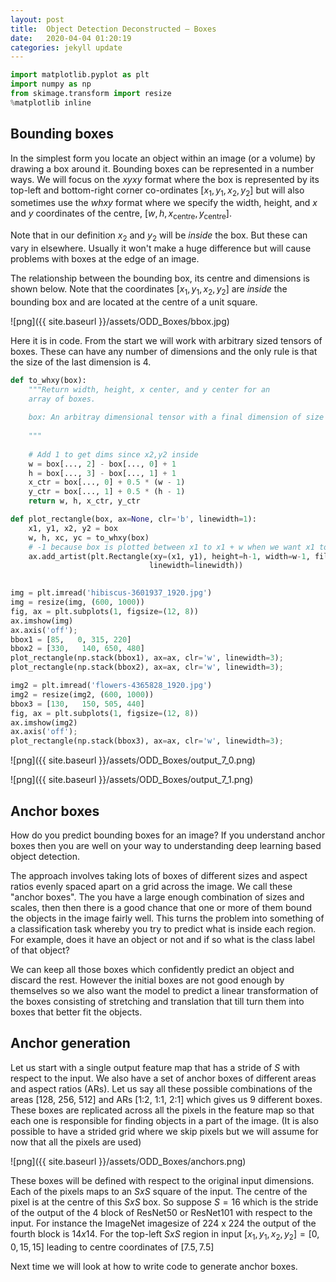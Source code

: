 ```yaml
---
layout: post
title:  Object Detection Deconstructed — Boxes
date:   2020-04-04 01:20:19
categories: jekyll update
---
```




```python
import matplotlib.pyplot as plt
import numpy as np
from skimage.transform import resize
%matplotlib inline
```

## Bounding boxes 

In the simplest form you locate an object within an image (or a volume) by drawing a box around it. Bounding boxes can be represented in a number ways. We will focus on the $xyxy$ format where the box is represented by its top-left and bottom-right corner co-ordinates $[x_1, y_1, x_2, y_2]$ but will also sometimes use the $whxy$ format where we specify the width, height, and $x$ and $y$ coordinates of the centre, $[w, h, x_\text{centre}, y_\text{centre}]$. 

Note that in our definition $x_2$ and $y_2$ will be *inside* the box. But these can vary in elsewhere. Usually it won't make a huge difference but will cause problems with boxes at the edge of an image. 

The relationship between the bounding box, its centre and dimensions is shown below. Note that the coordinates $[x_1, y_1, x_2, y_2]$ are *inside* the bounding box and are located at the centre of a unit square.

![png]({{ site.baseurl }}/assets/ODD_Boxes/bbox.jpg)

Here it is in code. From the start we will work with arbitrary sized tensors of boxes. These can have any number of dimensions and the only rule is that the size of the last dimension is 4. 


```python
def to_whxy(box):
    """Return width, height, x center, and y center for an
    array of boxes.
    
    box: An arbitray dimensional tensor with a final dimension of size 4
    
    """
    
    # Add 1 to get dims since x2,y2 inside 
    w = box[..., 2] - box[..., 0] + 1
    h = box[..., 3] - box[..., 1] + 1
    x_ctr = box[..., 0] + 0.5 * (w - 1)
    y_ctr = box[..., 1] + 0.5 * (h - 1)
    return w, h, x_ctr, y_ctr 
```


```python
def plot_rectangle(box, ax=None, clr='b', linewidth=1):
    x1, y1, x2, y2 = box
    w, h, xc, yc = to_whxy(box)
    # -1 because box is plotted between x1 to x1 + w when we want x1 to x1 + w - 1
    ax.add_artist(plt.Rectangle(xy=(x1, y1), height=h-1, width=w-1, fill=False, color=clr,
                               linewidth=linewidth))
    
```


```python
img = plt.imread('hibiscus-3601937_1920.jpg')
img = resize(img, (600, 1000))
fig, ax = plt.subplots(1, figsize=(12, 8))
ax.imshow(img)
ax.axis('off');
bbox1 = [85,   0, 315, 220]
bbox2 = [330,   140, 650, 480]
plot_rectangle(np.stack(bbox1), ax=ax, clr='w', linewidth=3);
plot_rectangle(np.stack(bbox2), ax=ax, clr='w', linewidth=3);

img2 = plt.imread('flowers-4365828_1920.jpg')
img2 = resize(img2, (600, 1000))
bbox3 = [130,   150, 505, 440]
fig, ax = plt.subplots(1, figsize=(12, 8))
ax.imshow(img2)
ax.axis('off');
plot_rectangle(np.stack(bbox3), ax=ax, clr='w', linewidth=3);
```


![png]({{ site.baseurl }}/assets/ODD_Boxes/output_7_0.png)



![png]({{ site.baseurl }}/assets/ODD_Boxes/output_7_1.png)


## Anchor boxes

How do you predict bounding boxes for an image? If you understand anchor boxes then you are well on your way to understanding deep learning based object detection. 

The approach involves taking lots of boxes of different sizes and aspect ratios evenly spaced apart on a grid across the image. We call these "anchor boxes". The  you have a large enough combination of sizes and scales, then then there is a good chance that one or more of them bound the objects in the image fairly well. This turns the problem into something of a classification task whereby you try to predict what is inside each region. For example, does it have an object or not and if so what is the class label of that object? 

We can keep all those boxes which confidently predict an object and discard the rest. However the initial boxes are not good enough by themselves so we also want the model to predict a 
linear transformation of the boxes consisting of stretching and translation that till turn them into boxes that better fit the objects. 

## Anchor generation  

Let us start with a single output feature map that has a stride of $S$ with respect to the input. We also have a set of anchor boxes of different areas and aspect ratios (ARs). Let us say all these possible combinations of the areas [128, 256, 512] and ARs [1:2, 1:1, 2:1] which gives us 9 different boxes. These boxes are replicated across all the pixels in the feature map so that each one is responsible for finding objects in a part of the image. (It is also possible to have a strided grid where we skip pixels but we will assume for now that all the pixels are used)

![png]({{ site.baseurl }}/assets/ODD_Boxes/anchors.png)

These boxes will be defined with respect to the original input dimensions. Each of the pixels maps to an $S x S$ square of the input. The centre of the pixel is at the centre of this $S x S$ box. So suppose $S=16$ which is the stride of the output of the 4 block of ResNet50 or ResNet101 with respect to the input. For instance the ImageNet imagesize of 224 x 224 the output of the fourth block is $14 x 14$. For the top-left $S x S$ region in input $[x_1, y_1, x_2, y_2] = [0, 0, 15, 15]$ leading to centre coordinates of $[7.5, 7.5]$

Next time we will look at how to write code to generate anchor boxes. 
